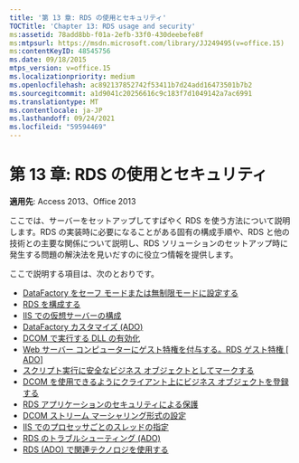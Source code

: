 ```yaml
---
title: '第 13 章: RDS の使用とセキュリティ'
TOCTitle: 'Chapter 13: RDS usage and security'
ms:assetid: 78add8bb-f01a-2efb-33f0-430deebefe8f
ms:mtpsurl: https://msdn.microsoft.com/library/JJ249495(v=office.15)
ms:contentKeyID: 48545756
ms.date: 09/18/2015
mtps_version: v=office.15
ms.localizationpriority: medium
ms.openlocfilehash: ac892137852742f53411b7d24add16473501b7b2
ms.sourcegitcommit: a1d9041c20256616c9c183f7d1049142a7ac6991
ms.translationtype: MT
ms.contentlocale: ja-JP
ms.lasthandoff: 09/24/2021
ms.locfileid: "59594469"
---
```

# <a name="chapter-13-rds-usage-and-security"></a>第 13 章: RDS の使用とセキュリティ

**適用先**: Access 2013、Office 2013

ここでは、サーバーをセットアップしてすばやく RDS を使う方法について説明します。RDS の実装時に必要になることがある固有の構成手順や、RDS と他の技術との主要な関係について説明し、RDS ソリューションのセットアップ時に発生する問題の解決法を見いだすのに役立つ情報を提供します。

ここで説明する項目は、次のとおりです。

- [DataFactory をセーフ モードまたは無制限モードに設定する](configuring-datafactory-for-safe-or-unrestricted-modes.md)
- [RDS を構成する](configuring-rds.md)
- [IIS での仮想サーバーの構成](configuring-virtual-servers-on-iis.md)
- [DataFactory カスタマイズ (ADO)](datafactory-customization.md)
- [DCOM で実行する DLL の有効化](enabling-a-dll-to-run-on-dcom.md)
- [Web サーバー コンピューターにゲスト特権を付与する。RDS ゲスト特権 \[ ADO\]](granting-guest-privileges-to-a-web-server-computer;-rds-guest-privileges.md)
- [スクリプト実行に安全なビジネス オブジェクトとしてマークする](marking-business-objects-as-safe-for-scripting.md)
- [DCOM を使用できるようにクライアント上にビジネス オブジェクトを登録する](registering-business-objects-on-the-client-for-use-with-dcom.md)
- [RDS アプリケーションのセキュリティによる保護](securing-rds-applications.md)
- [DCOM ストリーム マーシャリング形式の設定](setting-dcom-stream-marshaling-format.md)
- [IIS でのプロセッサごとのスレッドの指定](specifying-threads-per-processor-on-iis.md)
- [RDS のトラブルシューティング (ADO)](troubleshooting-rds.md)
- [RDS (ADO) で関連テクノロジを使用する](using-related-technologies-with-rds.md)














